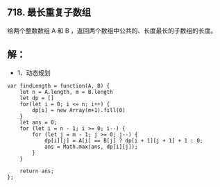 ## 718. 最长重复子数组
给两个整数数组 A 和 B ，返回两个数组中公共的、长度最长的子数组的长度。
## 解：
* 1、动态规划
```
var findLength = function(A, B) {
    let n = A.length, m = B.length
    let dp = []
    for(let i = 0; i <= n; i++) {
        dp[i] = new Array(m+1).fill(0)
    }
    let ans = 0;
    for (let i = n - 1; i >= 0; i--) {
        for (let j = m - 1; j >= 0; j--) {
            dp[i][j] = A[i] == B[j] ? dp[i + 1][j + 1] + 1 : 0;
            ans = Math.max(ans, dp[i][j]);
        }
    }

    return ans;
};
```